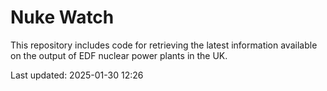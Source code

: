# Nuke Watch

This repository includes code for retrieving the latest information available on the output of EDF nuclear power plants in the UK.

Last updated: 2025-01-30 12:26